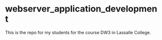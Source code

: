 # webserver_application_development

This is the repo for my students for the course DW3 in Lassalle College. 
